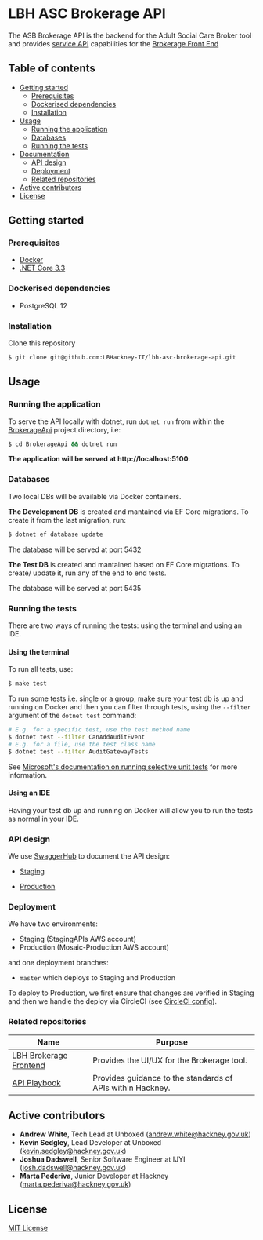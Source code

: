 # LBH ASC Brokerage API

The ASB Brokerage API is the backend for the Adult Social Care Broker tool and provides [service API](http://playbook.hackney.gov.uk/API-Playbook/platform_api_vs_service_api#a-service-apis) capabilities for the [Brokerage Front End](https://github.com/LBHackney-IT/lbh-asc-brokerage-frontend/)


## Table of contents

  - [Getting started](#getting-started)
    - [Prerequisites](#prerequisites)
    - [Dockerised dependencies](#dockerised-dependencies)
    - [Installation](#installation)
  - [Usage](#usage)
    - [Running the application](#running-the-application)
    - [Databases](#databases)    
    - [Running the tests](#running-the-tests)
  - [Documentation](#documentation)
    - [API design](#api-design)
    - [Deployment](#deployment)
    - [Related repositories](#related-repositories)
  - [Active contributors](#active-contributors)
  - [License](#license)

## Getting started

### Prerequisites

- [Docker](https://www.docker.com/products/docker-desktop)
- [.NET Core 3.3](https://dotnet.microsoft.com/download)

### Dockerised dependencies

- PostgreSQL 12

### Installation

Clone this repository

```sh
$ git clone git@github.com:LBHackney-IT/lbh-asc-brokerage-api.git
```

## Usage

### Running the application 

To serve the API locally with dotnet,
run `dotnet run` from within the [BrokerageApi](./BrokerageApi) project directory, i.e:

```sh
$ cd BrokerageApi && dotnet run
```

**The application will be served at http://localhost:5100**.


### Databases

Two local DBs will be available via Docker containers.

**The Development DB** is created and mantained via EF Core migrations. To create it from the last migration, run:

```sh
$ dotnet ef database update
```

The database will be served at port 5432


**The Test DB** is created and mantained based on EF Core migrations. To create/ update it, run any of the end to end tests.

The database will be served at port 5435


### Running the tests

There are two ways of running the tests: using the terminal and using an IDE.

#### Using the terminal

To run all tests, use:

```sh
$ make test
```

To run some tests i.e. single or a group, make sure your test db is up and running on Docker and then you can filter through tests, using the `--filter` argument of the
`dotnet test` command:

```sh
# E.g. for a specific test, use the test method name
$ dotnet test --filter CanAddAuditEvent
# E.g. for a file, use the test class name
$ dotnet test --filter AuditGatewayTests
```

See [Microsoft's documentation on running selective unit tests](https://docs.microsoft.com/en-us/dotnet/core/testing/selective-unit-tests?pivots=mstest) for more information.

#### Using an IDE

Having your test db up and running on Docker will allow you to run the tests as normal in your IDE.

### API design

We use [SwaggerHub](https://swagger.io/tools/swaggerhub/) to document the API design:

- [Staging](https://wadss19f8f.execute-api.eu-west-2.amazonaws.com/staging/swagger/index.html) 

- [Production](https://3mhm6sj5o2.execute-api.eu-west-2.amazonaws.com/production/swagger/index.html) 

### Deployment

We have two environments:

- Staging (StagingAPIs AWS account)
- Production (Mosaic-Production AWS account)

and one deployment branches:

- `master` which deploys to Staging and Production

To deploy to Production, we first ensure that changes are verified in Staging and then we handle the deploy via CircleCI (see [CircleCI config](./.circleci/config.yml)).


### Related repositories

| Name | Purpose |
|-|-|
| [LBH Brokerage Frontend](https://github.com/LBHackney-IT/lbh-asc-brokerage-frontend/) | Provides the UI/UX for the Brokerage tool. |
| [API Playbook](http://playbook.hackney.gov.uk/API-Playbook/) | Provides guidance to the standards of APIs within Hackney. |

## Active contributors

- **Andrew White**, Tech Lead at Unboxed (andrew.white@hackney.gov.uk)
- **Kevin Sedgley**, Lead Developer at Unboxed (kevin.sedgley@hackney.gov.uk)
- **Joshua Dadswell**, Senior Software Engineer at IJYI (josh.dadswell@hackney.gov.uk)
- **Marta Pederiva**, Junior Developer at Hackney (marta.pederiva@hackney.gov.uk)

## License

[MIT License](LICENSE)